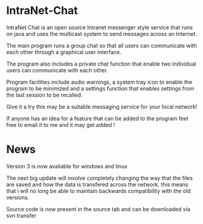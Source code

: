 # IntraNet-Chat #

IntraNet Chat is an open source Intranet messenger style service that runs on java and uses the multicast system to send messages across an Internet.

The main program runs a group chat so that all users can communicate with each other through a graphical user interface.

The program also includes a private chat function that enable two individual users can communicate with each other.

Program facilities include audio warnings, a system tray icon to enable the program to be minimized and a settings function that enables settings from the last session to be recalled.

Give it a try this may be a suitable messaging service for your local network!

If anyone has an idea for a feature that can be added to the program feel free to email it to me and it may get added !

# News #
Version 3 is now avaliable for windows and linux

The next big update will involve completely changing the way that the files are saved and how the data is transfered across the network. this means that i will no long be able to maintain backwards compatibility with the old versions.

Source code is now present in the source tab and can be downloaded via svn transfer